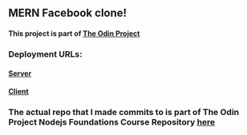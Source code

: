 ## MERN Facebook clone! 
#### This project is part of [The Odin Project](http://theodinproject.com)

### Deployment URLs:
  #### [Server](https://mernfb.herokuapp.com)
  #### [Client](https://jovial-rosalind-bfd298.netlify.app/)

### The actual repo that I made commits to is part of The Odin Project Nodejs Foundations Course Repository [here](https://github.com/irlgabriel/odin-nodejs-foundations/tree/master/facebook)